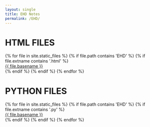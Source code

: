 ```yaml
---
layout: single
title: EHD Notes
permalink: /EHD/
---
```


<div>
<h1> HTML FILES </h1>
{% for file in site.static_files %}
    {% if file.path contains 'EHD' %}
        {% if file.extname contains '.html' %}
            <div><a href="https://danielcaraway.github.io/{{ file.path }}">{{ file.basename }}</a></div>
        {% endif %}
    {% endif %}
{% endfor %}
</div>

<div>
<h1> PYTHON FILES </h1>
{% for file in site.static_files %}
    {% if file.path contains 'EHD' %}
        {% if file.extname contains '.py' %}
            <div><a href="https://danielcaraway.github.io/{{ file.path }}">{{ file.basename }}</a></div>
        {% endif %}
    {% endif %}
{% endfor %}
</div>
